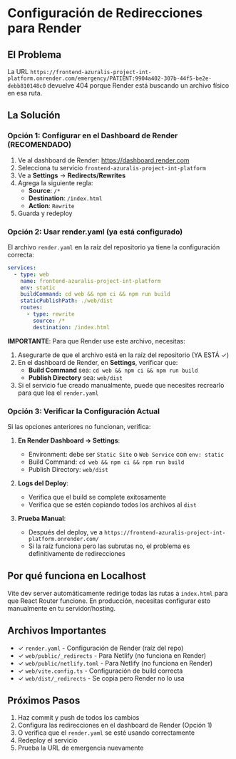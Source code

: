 # Configuración de Redirecciones para Render

## El Problema
La URL `https://frontend-azuralis-project-int-platform.onrender.com/emergency/PATIENT:9904a402-307b-44f5-be2e-debb810148c0` devuelve 404 porque Render está buscando un archivo físico en esa ruta.

## La Solución

### Opción 1: Configurar en el Dashboard de Render (RECOMENDADO)

1. Ve al dashboard de Render: https://dashboard.render.com
2. Selecciona tu servicio `frontend-azuralis-project-int-platform`
3. Ve a **Settings** → **Redirects/Rewrites**
4. Agrega la siguiente regla:
   - **Source**: `/*`
   - **Destination**: `/index.html`
   - **Action**: `Rewrite`
5. Guarda y redeploy

### Opción 2: Usar render.yaml (ya está configurado)

El archivo `render.yaml` en la raíz del repositorio ya tiene la configuración correcta:

```yaml
services:
  - type: web
    name: frontend-azuralis-project-int-platform
    env: static
    buildCommand: cd web && npm ci && npm run build
    staticPublishPath: ./web/dist
    routes:
      - type: rewrite
        source: /*
        destination: /index.html
```

**IMPORTANTE**: Para que Render use este archivo, necesitas:

1. Asegurarte de que el archivo está en la raíz del repositorio (YA ESTÁ ✓)
2. En el dashboard de Render, en **Settings**, verificar que:
   - **Build Command** sea: `cd web && npm ci && npm run build`
   - **Publish Directory** sea: `web/dist`
3. Si el servicio fue creado manualmente, puede que necesites recrearlo para que lea el `render.yaml`

### Opción 3: Verificar la Configuración Actual

Si las opciones anteriores no funcionan, verifica:

1. **En Render Dashboard → Settings**:
   - Environment: debe ser `Static Site` o `Web Service` con `env: static`
   - Build Command: `cd web && npm ci && npm run build`
   - Publish Directory: `web/dist`

2. **Logs del Deploy**:
   - Verifica que el build se complete exitosamente
   - Verifica que se estén copiando todos los archivos al `dist`

3. **Prueba Manual**:
   - Después del deploy, ve a `https://frontend-azuralis-project-int-platform.onrender.com/`
   - Si la raíz funciona pero las subrutas no, el problema es definitivamente de redirecciones

## Por qué funciona en Localhost

Vite dev server automáticamente redirige todas las rutas a `index.html` para que React Router funcione. En producción, necesitas configurar esto manualmente en tu servidor/hosting.

## Archivos Importantes

- ✓ `render.yaml` - Configuración de Render (raíz del repo)
- ✓ `web/public/_redirects` - Para Netlify (no funciona en Render)
- ✓ `web/public/netlify.toml` - Para Netlify (no funciona en Render)
- ✓ `web/vite.config.ts` - Configuración de build correcta
- ✓ `web/dist/_redirects` - Se copia pero Render no lo usa

## Próximos Pasos

1. Haz commit y push de todos los cambios
2. Configura las redirecciones en el dashboard de Render (Opción 1)
3. O verifica que el `render.yaml` se esté usando correctamente
4. Redeploy el servicio
5. Prueba la URL de emergencia nuevamente
